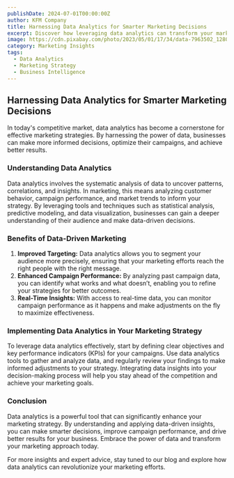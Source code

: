 ```yaml
---
publishDate: 2024-07-01T00:00:00Z
author: KFM Company
title: Harnessing Data Analytics for Smarter Marketing Decisions
excerpt: Discover how leveraging data analytics can transform your marketing strategy and lead to more informed decision-making.
image: https://cdn.pixabay.com/photo/2023/05/01/17/34/data-7963502_1280.png
category: Marketing Insights
tags:
  - Data Analytics
  - Marketing Strategy
  - Business Intelligence
---
```


## Harnessing Data Analytics for Smarter Marketing Decisions

In today's competitive market, data analytics has become a cornerstone for effective marketing strategies. By harnessing the power of data, businesses can make more informed decisions, optimize their campaigns, and achieve better results.

### Understanding Data Analytics

Data analytics involves the systematic analysis of data to uncover patterns, correlations, and insights. In marketing, this means analyzing customer behavior, campaign performance, and market trends to inform your strategy. By leveraging tools and techniques such as statistical analysis, predictive modeling, and data visualization, businesses can gain a deeper understanding of their audience and make data-driven decisions.

### Benefits of Data-Driven Marketing

1. **Improved Targeting:** Data analytics allows you to segment your audience more precisely, ensuring that your marketing efforts reach the right people with the right message.
2. **Enhanced Campaign Performance:** By analyzing past campaign data, you can identify what works and what doesn’t, enabling you to refine your strategies for better outcomes.
3. **Real-Time Insights:** With access to real-time data, you can monitor campaign performance as it happens and make adjustments on the fly to maximize effectiveness.

### Implementing Data Analytics in Your Marketing Strategy

To leverage data analytics effectively, start by defining clear objectives and key performance indicators (KPIs) for your campaigns. Use data analytics tools to gather and analyze data, and regularly review your findings to make informed adjustments to your strategy. Integrating data insights into your decision-making process will help you stay ahead of the competition and achieve your marketing goals.

### Conclusion

Data analytics is a powerful tool that can significantly enhance your marketing strategy. By understanding and applying data-driven insights, you can make smarter decisions, improve campaign performance, and drive better results for your business. Embrace the power of data and transform your marketing approach today.

For more insights and expert advice, stay tuned to our blog and explore how data analytics can revolutionize your marketing efforts.
